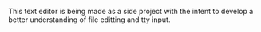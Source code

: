This text editor is being made as a side project with the intent to develop a better understanding of file editting and tty input.
